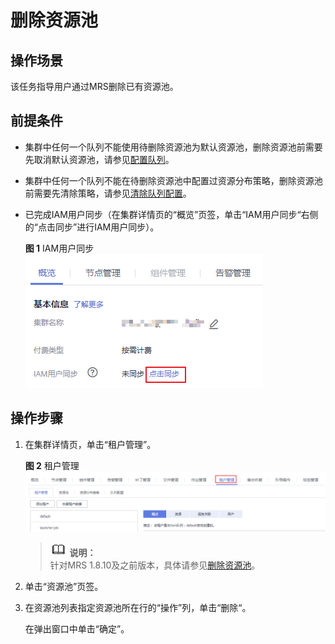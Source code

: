# 删除资源池<a name="ZH-CN_TOPIC_0173397659"></a>

## 操作场景<a name="section2200137720046"></a>

该任务指导用户通过MRS删除已有资源池。

## 前提条件<a name="section2579284720123"></a>

-   集群中任何一个队列不能使用待删除资源池为默认资源池，删除资源池前需要先取消默认资源池，请参见[配置队列](配置队列.md)。
-   集群中任何一个队列不能在待删除资源池中配置过资源分布策略，删除资源池前需要先清除策略，请参见[清除队列配置](清除队列配置.md)。
-   已完成IAM用户同步（在集群详情页的“概览”页签，单击“IAM用户同步“右侧的“点击同步”进行IAM用户同步）。

    **图 1**  IAM用户同步<a name="zh-cn_topic_0173397652_zh-cn_topic_0173397557_zh-cn_topic_0173397554_zh-cn_topic_0173397446_fig147531617121511"></a>  
    ![](figures/IAM用户同步-6.png "IAM用户同步-6")


## 操作步骤<a name="section1381468520144"></a>

1.  在集群详情页，单击“租户管理”。

    **图 2**  租户管理<a name="fig66227278302"></a>  
    ![](figures/租户管理.png "租户管理")

    >![](public_sys-resources/icon-note.gif) **说明：**   
    >针对MRS 1.8.10及之前版本，具体请参见[删除资源池](删除资源池-155.md)。  

2.  单击“资源池”页签。
3.  在资源池列表指定资源池所在行的“操作”列，单击“删除“。

    在弹出窗口中单击“确定”。


